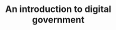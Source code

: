 ---
title: 'An introduction to digital government '
description: >-
    A reading list about digital service delivery and technology modernization.
buttonText: 'Learn More'
buttonAria: 'Learn more about an introduction to digital government.'
url: ''  
---
